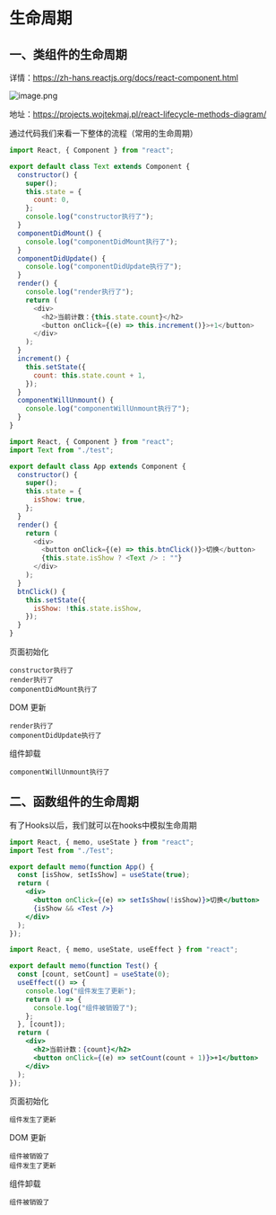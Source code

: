 # 生命周期
## 一、类组件的生命周期

详情：https://zh-hans.reactjs.org/docs/react-component.html

![image.png](https://img10.360buyimg.com/ddimg/jfs/t1/86446/19/19615/119215/6142b007E5e478dd1/830b950b6c6f3c8e.png)

地址：https://projects.wojtekmaj.pl/react-lifecycle-methods-diagram/

通过代码我们来看一下整体的流程（常用的生命周期）

```js
import React, { Component } from "react";

export default class Text extends Component {
  constructor() {
    super();
    this.state = {
      count: 0,
    };
    console.log("constructor执行了");
  }
  componentDidMount() {
    console.log("componentDidMount执行了");
  }
  componentDidUpdate() {
    console.log("componentDidUpdate执行了");
  }
  render() {
    console.log("render执行了");
    return (
      <div>
        <h2>当前计数：{this.state.count}</h2>
        <button onClick={(e) => this.increment()}>+1</button>
      </div>
    );
  }
  increment() {
    this.setState({
      count: this.state.count + 1,
    }); 
  }
  componentWillUnmount() {
    console.log("componentWillUnmount执行了");
  }
}
```

```js
import React, { Component } from "react";
import Text from "./test";

export default class App extends Component {
  constructor() {
    super();
    this.state = {
      isShow: true,
    };
  }
  render() {
    return (
      <div>
        <button onClick={(e) => this.btnClick()}>切换</button>
        {this.state.isShow ? <Text /> : ""}
      </div>
    );
  }
  btnClick() {
    this.setState({
      isShow: !this.state.isShow,
    });
  }
}
```

页面初始化

```
constructor执行了
render执行了
componentDidMount执行了
```

DOM 更新

```
render执行了
componentDidUpdate执行了
```

组件卸载

```
componentWillUnmount执行了
```

## 二、函数组件的生命周期

有了Hooks以后，我们就可以在hooks中模拟生命周期

```jsx
import React, { memo, useState } from "react";
import Test from "./Test";

export default memo(function App() {
  const [isShow, setIsShow] = useState(true);
  return (
    <div>
      <button onClick={(e) => setIsShow(!isShow)}>切换</button>
      {isShow && <Test />}
    </div>
  );
});
```

```jsx
import React, { memo, useState, useEffect } from "react";

export default memo(function Test() {
  const [count, setCount] = useState(0);
  useEffect(() => {
    console.log("组件发生了更新");
    return () => {
      console.log("组件被销毁了");
    };
  }, [count]);
  return (
    <div>
      <h2>当前计数：{count}</h2>
      <button onClick={(e) => setCount(count + 1)}>+1</button>
    </div>
  );
});
```

页面初始化
```
组件发生了更新
```

DOM 更新
```
组件被销毁了
组件发生了更新
```

组件卸载
```
组件被销毁了
```